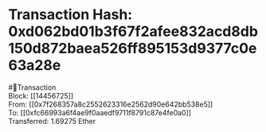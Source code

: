 
Transaction Hash: 0xd062bd01b3f67f2afee832acd8db150d872baea526ff895153d9377c0e63a28e
====================================================================================
  
#💸Transaction  
Block: [[14456725]]  
From: [[0x7f268357a8c2552623316e2562d90e642bb538e5]]  
To: [[0xfc66993a6f4ae9f0aaedf9711f8791c87e4fe0a0]]  
Transferred: 1.69275 Ether